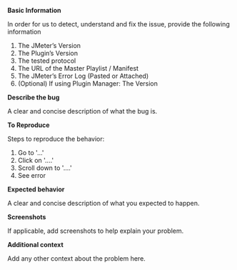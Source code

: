 **Basic Information**

In order for us to detect, understand and fix the issue, provide the following information

1. The JMeter’s Version
2. The Plugin’s Version
3. The tested protocol 
4. The URL of the Master Playlist / Manifest
5. The JMeter’s Error Log (Pasted or Attached)
6. (Optional) If using Plugin Manager: The Version

**Describe the bug**

A clear and concise description of what the bug is.

**To Reproduce**

Steps to reproduce the behavior:
1. Go to '...'
2. Click on '....'
3. Scroll down to '....'
4. See error

**Expected behavior**

A clear and concise description of what you expected to happen.

**Screenshots**

If applicable, add screenshots to help explain your problem.

**Additional context**

Add any other context about the problem here.
